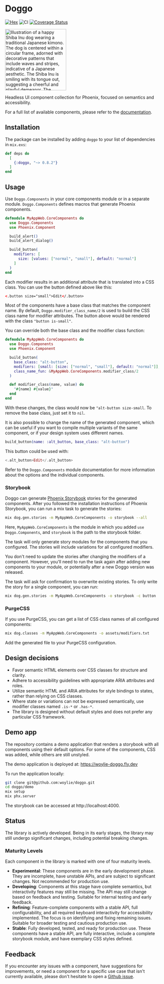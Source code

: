 # Doggo

[![Hex](https://img.shields.io/hexpm/v/doggo)](https://hex.pm/packages/doggo) ![CI](https://github.com/woylie/doggo/workflows/CI/badge.svg) [![Coverage Status](https://coveralls.io/repos/github/woylie/doggo/badge.svg)](https://coveralls.io/github/woylie/doggo)

<img src="https://github.com/woylie/doggo/raw/main/assets/doggo.png" alt="Illustration of a happy Shiba Inu dog wearing a traditional Japanese kimono. The dog is centered within a circular frame, adorned with decorative patterns that include waves and stripes, indicative of a Japanese aesthetic. The Shiba Inu is smiling with its tongue out, suggesting a cheerful and playful demeanor. The kimono features bold red and white accents, complementing the dog's tan and white fur." width="200"/>

Headless UI component collection for Phoenix, focused on semantics and
accessibility.

For a full list of available components, please refer to the
[documentation](https://hexdocs.pm/doggo/Doggo.html).

## Installation

The package can be installed by adding `doggo` to your list of dependencies in
`mix.exs`:

```elixir
def deps do
  [
    {:doggo, "~> 0.8.2"}
  ]
end
```

## Usage

Use `Doggo.Components` in your core components module or in a separate module.
`Doggo.Components` defines macros that generate Phoenix components.

```elixir
defmodule MyAppWeb.CoreComponents do
  use Doggo.Components
  use Phoenix.Component

  build_alert()
  build_alert_dialog()

  build_button(
    modifiers: [
      size: [values: ["normal", "small"], default: "normal"]
    ]
  )
end
```

Each modifier results in an additional attribute that is translated into a CSS
class. You can use the button defined above like this:

```html
<.button size="small">Edit</.button>
```

Most of the components have a base class that matches the component name.
By default, `Doggo.modifier_class_name/2` is used to build the CSS class name
for modifier attributes. The button above would be rendered with the class
`"button is-small"`.

You can override both the base class and the modifier class function:

```elixir
defmodule MyAppWeb.CoreComponents do
  use Doggo.Components
  use Phoenix.Component

  build_button(
    base_class: "alt-button",
    modifiers: [small: [size: ["normal", "small"], default: "normal"]],
    class_name_fun: &MyAppWeb.CoreComponents.modifier_class/2
  )

  def modifier_class(name, value) do
    "#{name} #{value}"
  end
end
```

With these changes, the class would now be `"alt-button size-small`. To remove
the base class, just set it to `nil`.

It is also possible to change the name of the generated component, which can be
useful if you want to compile multiple variants of the same component, or if
your design system uses different names.

```elixir
build_button(name: :alt_button, base_class: "alt-button")
```

This button could be used with:

```elixir
<.alt_button>Edit</.alt_button>
```

Refer to the `Doggo.Components` module documentation for more information about
the options and the individual components.

### Storybook

Doggo can generate
[Phoenix Storybook](https://hex.pm/packages/phoenix_storybook) stories for the
generated components. After you followed the installation instructions of
Phoenix Storybook, you can run a mix task to generate the stories:

```bash
mix dog.gen.stories -m MyAppWeb.CoreComponents -o storybook --all
```

Here, `MyAppWeb.CoreComponents` is the module in which you added
`use Doggo.Components`, and `storybook` is the path to the storybook folder.

The task will only generate story modules for the components that you
configured. The stories will include variations for all configured modifiers.

You don't need to update the stories after changing the modifiers of a
component. However, you'll need to run the task again after adding new
components to your module, or potentially after a new Doggo version was
released.

The task will ask for confirmation to overwrite existing stories. To only
write the story for a single component, you can run:

```bash
mix dog.gen.stories -m MyAppWeb.CoreComponents -o storybook -c button
```

### PurgeCSS

If you use PurgeCSS, you can get a list of CSS class names of all configured
components:

```bash
mix dog.classes -m MyAppWeb.CoreComponents -o assets/modifiers.txt
```

Add the generated file to your PurgeCSS configuration.

## Design decisions

- Favor semantic HTML elements over CSS classes for structure and clarity.
- Adhere to accessibility guidelines with appropriate ARIA attributes and roles.
- Utilize semantic HTML and ARIA attributes for style bindings to states, rather
  than relying on CSS classes.
- Where state or variations can not be expressed semantically, use modifier
  classes named `.is-*` or `.has-*`.
- The library is designed without default styles and does not prefer any
  particular CSS framework.

## Demo app

The repository contains a demo application that renders a storybook with all
components using their default options. For some of the components, CSS was
added, while others are still unstyled.

The demo application is deployed at: https://woylie-doggo.fly.dev

To run the application locally:

```bash
git clone git@github.com:woylie/doggo.git
cd doggo/demo
mix setup
mix phx.server
```

The storybook can be accessed at http://localhost:4000.

## Status

The library is actively developed. Being in its early stages, the library may
still undergo significant changes, including potential breaking changes.

### Maturity Levels

Each component in the library is marked with one of four maturity levels.

- **Experimental**: These components are in the early development phase. They
  are incomplete, have unstable APIs, and are subject to significant changes.
  Not recommended for production use.
- **Developing**: Components at this stage have complete semantics, but
  interactivity features may still be missing. The API may still change based on
  feedback and testing. Suitable for internal testing and early feedback.
- **Refining**: Feature-complete components with a stable API, full
  configurability, and all required keyboard interactivity for accessibility
  implemented. The focus is on identifying and fixing remaining issues. Suitable
  for broader testing and cautious production use.
- **Stable**: Fully developed, tested, and ready for production use. These
  components have a stable API, are fully interactive, include a complete
  storybook module, and have exemplary CSS styles defined.

## Feedback

If you encounter any issues with a component, have suggestions for improvements,
or need a component for a specific use case that isn't currently available,
please don't hesitate to open a
[Github issue](https://github.com/woylie/doggo/issues).
